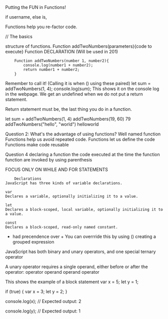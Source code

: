 Putting the FUN in Functions!

if username, else is,

Functions help you re-factor code.

// The basics

structure of functions.
Function addTwoNumbers(parameters){code to execute}
Function DECLARATION (Will be used in 201)

        Function addTwoNumbers(number 1, number2){
            console.log(number1 + number2);
            return number1 + number2; 
        }

Remember to call it! (Calling it is when () using these paired)
let sum = addTwoNumbers(1, 4);
console.log(sum); This shows it on the console log in the webpage.
We get an undefined when we do not put a return statement.

Return statement must be, the last thing you do in a function.

let sum = addTwoNumbers(1, 4)
addTwoNumbers(19, 60) 79
addTwoNumbers("hello", "world") helloworld



Question 2: What's the advantage of using functions?
Well named function
Functions help us avoid repeated code.
Functions let us define the code
Functions make code reusable

Question 4
declaring a function
the code executed at the time the function
function are invoked by using parenthesis

FOCUS ONLY ON WHILE AND FOR STATEMENTS

        Declarations
    JavaScript has three kinds of variable declarations.

    var
    Declares a variable, optionally initializing it to a value.

    let
    Declares a block-scoped, local variable, optionally initializing it to a value.

    const
    Declares a block-scoped, read-only named constant.

* had precendence over +
You can overrride this by using () creating a grouped expression

JavaScript has both binary and unary operators, and one special ternary operator

A unary operator requires a single operand, either before or after the operator:
operator operand
operand operator

This shows the example of a block statement
var x = 5;
let y = 1;

if (true) {
  var x = 3;
  let y = 2;
}

console.log(x);
// Expected output: 2

console.log(y);
// Expected output: 1
